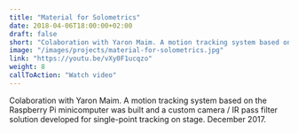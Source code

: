 ```yaml
---
title: "Material for Solometrics"
date: 2018-04-06T18:00:00+02:00
draft: false
short: "Colaboration with Yaron Maim. A motion tracking system based on the Raspberry Pi minicomputer was built and a custom camera / IR pass filter solution developed for single-point tracking on stage. December 2017."
image: "/images/projects/material-for-solometrics.jpg"
link: "https://youtu.be/vXy0F1ucqzo"
weight: 8
callToAction: "Watch video"
---
```


Colaboration with Yaron Maim. A motion tracking system based on the Raspberry Pi minicomputer was built and a custom camera / IR pass filter solution developed for single-point tracking on stage. December 2017.
